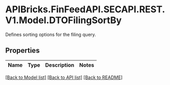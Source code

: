 # APIBricks.FinFeedAPI.SECAPI.REST.V1.Model.DTOFilingSortBy
Defines sorting options for the filing query.

## Properties

Name | Type | Description | Notes
------------ | ------------- | ------------- | -------------

[[Back to Model list]](../../README.md#documentation-for-models) [[Back to API list]](../../README.md#documentation-for-api-endpoints) [[Back to README]](../../README.md)

